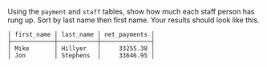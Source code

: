 
Using the `payment` and `staff` tables, show how much each
staff person has rung up. Sort by last name then first name.
Your results should look like this.

```
│ first_name │ last_name │ net_payments │
├────────────┼───────────┼──────────────┤
│ Mike       │ Hillyer   │     33255.38 │
│ Jon        │ Stephens  │     33646.95 │
```